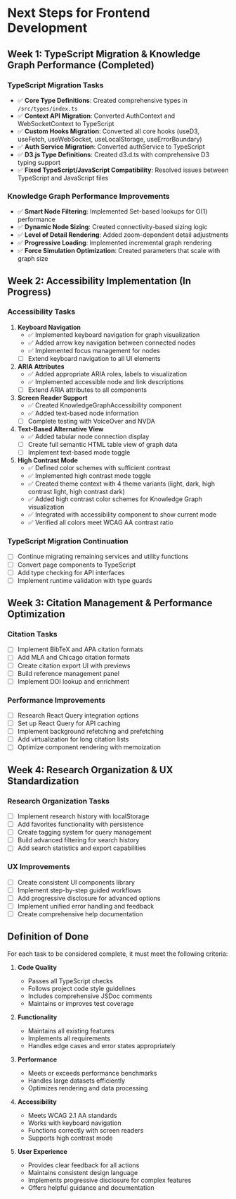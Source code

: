 # Next Steps for Frontend Development

## Week 1: TypeScript Migration & Knowledge Graph Performance (Completed)

### TypeScript Migration Tasks
- ✅ **Core Type Definitions**: Created comprehensive types in `/src/types/index.ts`
- ✅ **Context API Migration**: Converted AuthContext and WebSocketContext to TypeScript
- ✅ **Custom Hooks Migration**: Converted all core hooks (useD3, useFetch, useWebSocket, useLocalStorage, useErrorBoundary)
- ✅ **Auth Service Migration**: Converted authService to TypeScript
- ✅ **D3.js Type Definitions**: Created d3.d.ts with comprehensive D3 typing support
- ✅ **Fixed TypeScript/JavaScript Compatibility**: Resolved issues between TypeScript and JavaScript files

### Knowledge Graph Performance Improvements
- ✅ **Smart Node Filtering**: Implemented Set-based lookups for O(1) performance
- ✅ **Dynamic Node Sizing**: Created connectivity-based sizing logic
- ✅ **Level of Detail Rendering**: Added zoom-dependent detail adjustments
- ✅ **Progressive Loading**: Implemented incremental graph rendering
- ✅ **Force Simulation Optimization**: Created parameters that scale with graph size

## Week 2: Accessibility Implementation (In Progress)

### Accessibility Tasks
1. **Keyboard Navigation**
   - ✅ Implemented keyboard navigation for graph visualization
   - ✅ Added arrow key navigation between connected nodes
   - ✅ Implemented focus management for nodes
   - [ ] Extend keyboard navigation to all UI elements

2. **ARIA Attributes**
   - ✅ Added appropriate ARIA roles, labels to visualization
   - ✅ Implemented accessible node and link descriptions
   - [ ] Extend ARIA attributes to all components

3. **Screen Reader Support**
   - ✅ Created KnowledgeGraphAccessibility component
   - ✅ Added text-based node information
   - [ ] Complete testing with VoiceOver and NVDA

4. **Text-Based Alternative View**
   - ✅ Added tabular node connection display
   - [ ] Create full semantic HTML table view of graph data
   - [ ] Implement text-based mode toggle

5. **High Contrast Mode**
   - ✅ Defined color schemes with sufficient contrast
   - ✅ Implemented high contrast mode toggle
   - ✅ Created theme context with 4 theme variants (light, dark, high contrast light, high contrast dark)
   - ✅ Added high contrast color schemes for Knowledge Graph visualization
   - ✅ Integrated with accessibility component to show current mode
   - ✅ Verified all colors meet WCAG AA contrast ratio

### TypeScript Migration Continuation
- [ ] Continue migrating remaining services and utility functions
- [ ] Convert page components to TypeScript
- [ ] Add type checking for API interfaces
- [ ] Implement runtime validation with type guards

## Week 3: Citation Management & Performance Optimization

### Citation Tasks
- [ ] Implement BibTeX and APA citation formats
- [ ] Add MLA and Chicago citation formats
- [ ] Create citation export UI with previews
- [ ] Build reference management panel
- [ ] Implement DOI lookup and enrichment

### Performance Improvements
- [ ] Research React Query integration options
- [ ] Set up React Query for API caching
- [ ] Implement background refetching and prefetching
- [ ] Add virtualization for long citation lists
- [ ] Optimize component rendering with memoization

## Week 4: Research Organization & UX Standardization

### Research Organization Tasks
- [ ] Implement research history with localStorage
- [ ] Add favorites functionality with persistence
- [ ] Create tagging system for query management
- [ ] Build advanced filtering for search history
- [ ] Add search statistics and export capabilities

### UX Improvements
- [ ] Create consistent UI components library
- [ ] Implement step-by-step guided workflows
- [ ] Add progressive disclosure for advanced options
- [ ] Implement unified error handling and feedback
- [ ] Create comprehensive help documentation

## Definition of Done

For each task to be considered complete, it must meet the following criteria:

1. **Code Quality**
   - Passes all TypeScript checks
   - Follows project code style guidelines
   - Includes comprehensive JSDoc comments
   - Maintains or improves test coverage

2. **Functionality**
   - Maintains all existing features
   - Implements all requirements
   - Handles edge cases and error states appropriately

3. **Performance**
   - Meets or exceeds performance benchmarks
   - Handles large datasets efficiently
   - Optimizes rendering and data processing

4. **Accessibility**
   - Meets WCAG 2.1 AA standards
   - Works with keyboard navigation
   - Functions correctly with screen readers
   - Supports high contrast mode

5. **User Experience**
   - Provides clear feedback for all actions
   - Maintains consistent design language
   - Implements progressive disclosure for complex features
   - Offers helpful guidance and documentation